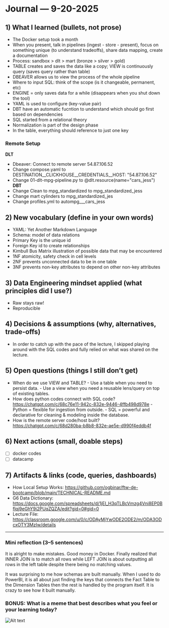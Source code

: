 # Journal — 9-20-2025

## 1) What I learned (bullets, not prose)
- The Docker setup took a month
- When you present, talk in pipelines (ingest - store - present), focus on something unique (to understand tradeoffs), share data mapping, create a documentation
- Process: sandbox > dlt > mart (bronze > silver > gold)
- TABLE creates and saves the data like a copy; VIEW is continuously query (saves query rather than table)
- DBEAVER allows us to view the process of the whole pipeline
- Where to input SQL: think of the scope (is it changeable, permanent, etc)
- ENGINE = only saves data for a while (disappears when you shut down the tool)
- YAML is used to configure (key-value pair)
- DBT have an automatic fucntion to understand which should go first based on dependencies
- SQL started from a relational theory
- Normalization is part of the design phase
- In the table, everything should reference to just one key

### Remote Setup
**DLT**
- Dbeaver: Connect to remote server 54.87.106.52
- Change compose.yaml to DESTINATION__CLICKHOUSE__CREDENTIALS__HOST:       "54.87.106.52"
- Change 01-dlt-mpg-pipeline.py to @dlt.resource(name="cars_jess")
**DBT**
- Change Clean to mpg_standardized to mpg_standardized_jess
- Change mart cylinders to mpg_standardized_jes
- Change profiles.yml to autompg___cars_jess

## 2) New vocabulary (define in your own words)
- YAML: Yet Another Markdown Language
- Schema: model of data relations
- Primary Key is the unique id
- Foreign Key id to create relationships
- Kimbull Bus Matrix illustration of possible data that may be encountered
- 1NF atomicity, safety check in cell levels
- 2NF prevents unconnected data to be in one table
- 3NF prevents non-key attributes to depend on other non-key attributes

## 3) Data Engineering mindset applied (what principles did I use?)
- Raw stays raw!
- Reproducible

## 4) Decisions & assumptions (why, alternatives, trade-offs)
- In order to catch up with the pace of the lecture, I skipped playing around with the SQL codes and fully relied on what was shared on the lecture.

## 5) Open questions (things I still don’t get)
- When do we use VIEW and TABLE?
      - Use a table when you need to persist data.
      - Use a view when you need a reusable lens/query on top of existing tables.
- How does python codes connect with SQL code? https://chatgpt.com/c/68c76e11-942c-832e-9446-4ffb498d978e
      - Python = flexible for ingestion from outside.
      - SQL = powerful and declarative for cleaning & modeling inside the database.
- How is the remote server code/host built? https://chatgpt.com/c/68d280ba-b8b8-832e-ae5e-d990f4eddb4f

## 6) Next actions (small, doable steps)
- [ ] docker codes
- [ ] datacamp

## 7) Artifacts & links (code, queries, dashboards)
- How Local Setup Works: https://github.com/ogbinar/ftw-de-bootcamp/blob/main/TECHNICAL-README.md
- G6 Data Dictionary:  https://docs.google.com/spreadsheets/d/1jEI_H3qTLBcVmzg4Vni8EP0Bflqj9eGhY9i2PUqZQZA/edit?gid=0#gid=0 
- Lecture File: https://classroom.google.com/u/0/c/ODAyMjYwODE2ODE2/m/ODA3ODcxOTY3MzIw/details

---

### Mini reflection (3–5 sentences)
It is alright to make mistakes. Good money in Docker. Finally realized that INNER JOIN is to match all rows while LEFT JOIN is about outputting all rows in the left table despite there being no matching values.

It was surprising to me how schemas are built manually. When I used to do PowerBI, it is all about just finding the keys that connects the Fact Table to the Dimension Tables then the rest is handled by the program itself. It is crazy to see how it built manually.


### BONUS: What is a meme that best describes what you feel or your learning today?

![Alt text](..assets/3ecbeeca-11a3-43ec-af39-017b59a460a7_500x500.jpg)

